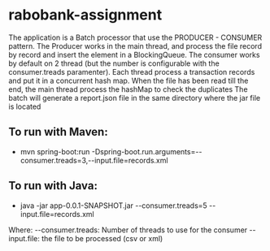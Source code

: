 # rabobank-assignment
The application is a Batch processor that use the PRODUCER - CONSUMER pattern.
The Producer works in the main thread, and process the file record by record and insert the element in a BlockingQueue.
The consumer works by default on 2 thread (but the number is configurable with the consumer.treads paramenter). 
Each thread process a transaction records and put it in a concurrent hash map.
When the file has been read till the end, the main thread process the hashMap to check the duplicates 
The batch will generate a report.json file in the same directory where the jar file is located 

## To run with Maven:
- mvn spring-boot:run -Dspring-boot.run.arguments=--consumer.treads=3,--input.file=records.xml

## To run with Java:
- java -jar app-0.0.1-SNAPSHOT.jar --consumer.treads=5 --input.file=records.xml

Where: 
--consumer.treads: Number of threads to use for the consumer
--input.file: the file to be processed (csv or xml)


